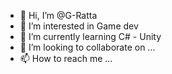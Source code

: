 - 👋 Hi, I’m @G-Ratta
- 👀 I’m interested in Game dev
- 🌱 I’m currently learning C# - Unity
- 💞️ I’m looking to collaborate on ...
- 📫 How to reach me ...

<!---
G-Ratta/G-Ratta is a ✨ special ✨ repository because its `README.md` (this file) appears on your GitHub profile.
You can click the Preview link to take a look at your changes.
--->
